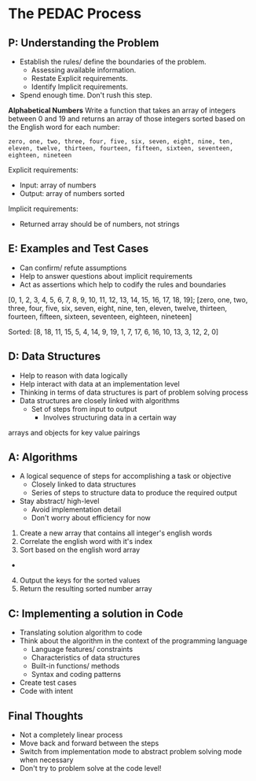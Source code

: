 # The PEDAC Process

## P: Understanding the Problem

- Establish the rules/ define the boundaries of the problem.
  - Assessing available information.
  - Restate Explicit requirements.
  - Identify Implicit requirements.
- Spend enough time. Don't rush this step.

**Alphabetical Numbers**
Write a function that takes an array of integers between 0 and 19 and returns an array of those integers sorted based on the English word for each number:

    zero, one, two, three, four, five, six, seven, eight, nine, ten, eleven, twelve, thirteen, fourteen, fifteen, sixteen, seventeen, eighteen, nineteen


Explicit requirements:
- Input: array of numbers
- Output: array of numbers sorted

Implicit requirements:
- Returned array should be of numbers, not strings


## E: Examples and Test Cases

- Can confirm/ refute assumptions
- Help to answer questions about implicit requirements
- Act as assertions which help to codify the rules and boundaries

[0, 1, 2, 3, 4, 5, 6, 7, 8, 9, 10, 11, 12, 13, 14, 15, 16, 17, 18, 19];
[zero, one, two, three, four, five, six, seven, eight, nine, ten, eleven, twelve, thirteen, fourteen, fifteen, sixteen, seventeen, eighteen, nineteen]

Sorted:
[8, 18, 11, 15, 5, 4, 14, 9, 19, 1, 7, 17, 6, 16, 10, 13, 3, 12, 2, 0]

## D: Data Structures

- Help to reason with data logically
- Help interact with data at an implementation level
- Thinking in terms of data structures is part of problem solving process
- Data structures are closely linked with algorithms
  - Set of steps from input to output
    - Involves structuring data in a certain way

arrays and objects for key value pairings

## A: Algorithms

- A logical sequence of steps for accomplishing a task or objective
  - Closely linked to data structures
  - Series of steps to structure data to produce the required output
- Stay abstract/ high-level
  - Avoid implementation detail
  - Don't worry about efficiency for now

1. Create a new array that contains all integer's english words
2. Correlate the english word with it's index
3. Sort based on the english word array
  - 
4. Output the keys for the sorted values
5. Return the resulting sorted number array


## C: Implementing a solution in Code

- Translating solution algorithm to code
- Think about the algorithm in the context of the programming language 
  - Language features/ constraints
  - Characteristics of data structures
  - Built-in functions/ methods
  - Syntax and coding patterns
- Create test cases
- Code with intent


## Final Thoughts

- Not a completely linear process
- Move back and forward between the steps
- Switch from implementation mode to abstract problem solving mode when necessary
- Don't try to problem solve at the code level!